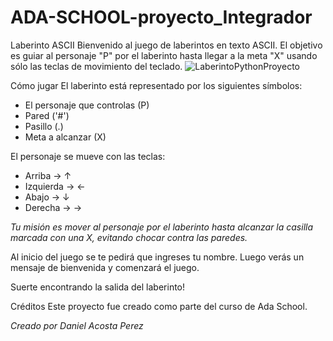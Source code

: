 # ADA-SCHOOL-proyecto_Integrador

Laberinto ASCII
Bienvenido al juego de laberintos en texto ASCII. El objetivo es guiar al personaje "P" por el laberinto hasta llegar a la meta "X" usando sólo las teclas de movimiento del teclado.
![LaberintoPythonProyecto](https://github.com/Daniel-Acosta-Perez/ADA-SCHOOL-proyecto_Integrador/assets/120292051/ceac3d71-f1ff-43d1-965d-c9063ab8c2c3)


Cómo jugar
El laberinto está representado por los siguientes símbolos:

- El personaje que controlas (P)
- Pared ('#')
- Pasillo (.)
- Meta a alcanzar (X)

El personaje se mueve con las teclas:

- Arriba → ↑
- Izquierda → ←
- Abajo → ↓
- Derecha → →

*Tu misión es mover al personaje por el laberinto hasta alcanzar la casilla marcada con una X, evitando chocar contra las paredes.*

Al inicio del juego se te pedirá que ingreses tu nombre. Luego verás un mensaje de bienvenida y comenzará el juego.

Suerte encontrando la salida del laberinto!

Créditos
Este proyecto fue creado como parte del curso de Ada School.

*Creado por Daniel Acosta Perez*
